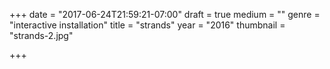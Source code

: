 +++
date = "2017-06-24T21:59:21-07:00"
draft = true
medium = ""
genre = "interactive installation"
title = "strands"
year = "2016"
thumbnail = "strands-2.jpg"

+++

